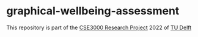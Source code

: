 # graphical-wellbeing-assessment

This repository is part of the [CSE3000 Research Project](https://github.com/TU-Delft-CSE/Research-Project) 2022 of [TU Delft](https://github.com/TU-Delft-CSE)

